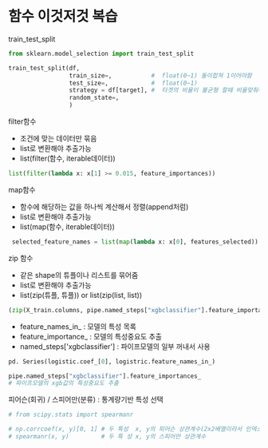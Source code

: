 # 함수 이것저것 복습


train_test_split
```python
from sklearn.model_selection import train_test_split

train_test_split(df,
                 train_size=,           #  float(0~1) 둘이합쳐 1이어야함
                 test_size=,            #  float(0~1)
                 strategy = df[target], #  타겟의 비율이 불균형 할때 비율맞춰주는 함수
                 random_state=,
                 )
```
filter함수
- 조건에 맞는 데이터만 묶음
- list로 변환해야 추출가능
- list(filter(함수, iterable데이터))
```python
list(filter(lambda x: x[1] >= 0.015, feature_importances))
```
map함수
- 함수에 해당하는 값을 하나씩 계산해서 정렬(append처럼)
- list로 변환해야 추출가능
- list(map(함수, iterable데이터))
```python
 selected_feature_names = list(map(lambda x: x[0], features_selected))
```
zip 함수
- 같은 shape의 튜플이나 리스트를 묶어줌
- list로 변환해야 추출가능
- list(zip(튜플, 튜플)) or list(zip(list, list))
```python
(zip(X_train.columns, pipe.named_steps["xgbclassifier"].feature_importances_))
```
- feature_names_in_   : 모델의 특성 목록
- feature_importance_ : 모델의 특성중요도 추출
- named_steps['xgbclassifier'] : 파이프모델의 일부 꺼내서 사용
```python
pd. Series(logistic.coef_[0], logistric.feature_names_in_)

pipe.named_steps["xgbclassifier"].feature_importances_
# 파이프모델의 xgb값의 특성중요도 추출
```
피어슨(회귀) / 스피어만(분류) : 통계량기반 특성 선택
```python
# from scipy.stats import spearmanr

# np.corrcoef(x, y)[0, 1] # 두 특성  x, y의 피어슨 상관계수(2x2배열이라서 인덱스 사용)
# spearmanr(x, y)         # 두 특 성 x, y의 스피어만 상관계수
```

